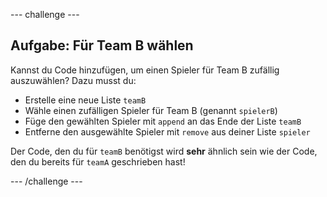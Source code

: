\--- challenge \---

## Aufgabe: Für Team B wählen

Kannst du Code hinzufügen, um einen Spieler für Team B zufällig auszuwählen? Dazu musst du:

+ Erstelle eine neue Liste `teamB`
+ Wähle einen zufälligen Spieler für Team B (genannt `spielerB`)
+ Füge den gewählten Spieler mit `append` an das Ende der Liste `teamB`
+ Entferne den ausgewählte Spieler mit `remove` aus deiner Liste `spieler`

Der Code, den du für `teamB` benötigst wird **sehr** ähnlich sein wie der Code, den du bereits für `teamA` geschrieben hast!

\--- /challenge \---